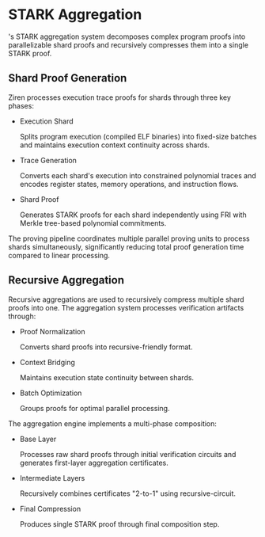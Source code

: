 # STARK Aggregation

's STARK aggregation system decomposes complex program proofs into parallelizable shard proofs and recursively compresses them into a single STARK proof. 

## Shard Proof Generation

Ziren processes execution trace proofs for shards through three key phases:
- ​Execution Shard

  Splits program execution (compiled ELF binaries) into fixed-size batches and maintains execution context continuity across shards.
- ​Trace Generation​​
  
  Converts each shard's execution into constrained polynomial traces and encodes register states, memory operations, and instruction flows.
- Shard ​Proof 
  
  Generates STARK proofs for each shard independently using FRI with Merkle tree-based polynomial commitments.

The proving pipeline coordinates multiple parallel proving units to process shards simultaneously, significantly reducing total proof generation time compared to linear processing.

## Recursive Aggregation

Recursive aggregations are used to recursively compress multiple shard proofs into one. The aggregation system processes verification artifacts through:

- ​Proof Normalization​​

  Converts shard proofs into recursive-friendly format.
- ​Context Bridging​​

  Maintains execution state continuity between shards.
- ​Batch Optimization​​

  Groups proofs for optimal parallel processing.

The aggregation engine implements a multi-phase composition:
- Base Layer​​
  
  Processes raw shard proofs through initial verification circuits and generates first-layer aggregation certificates.
- ​Intermediate Layers​​
  
  Recursively combines certificates "2-to-1" using recursive-circuit. 
- ​Final Compression​​
  
  Produces single STARK proof through final composition step.


